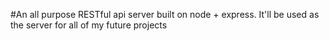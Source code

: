 #An all purpose RESTful api server built on node + express. It'll be used as the server for all of my future projects 